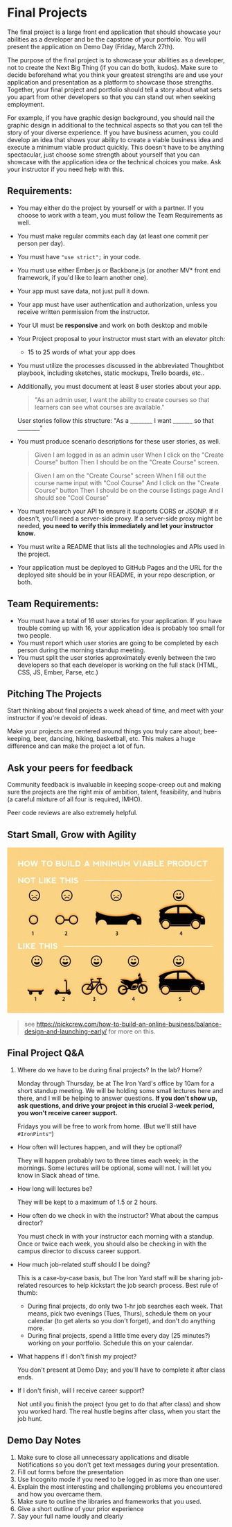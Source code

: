 # Final Projects

The final project is a large front end application that should showcase your
abilities as a developer and be the capstone of your portfolio. You will present
the application on Demo Day (Friday, March 27th).

The purpose of the final project is to showcase your abilities as a developer,
not to create the Next Big Thing (if you can do both, kudos). Make sure to
decide beforehand what you think your greatest strengths are and use your
application and presentation as a platform to showcase those strengths.
Together, your final project and portfolio should tell a story about what sets
you apart from other developers so that you can stand out when seeking
employment.

For example, if you have graphic design background, you should nail the graphic
design in additional to the technical aspects so that you can tell the story of
your diverse experience. If you have business acumen, you could develop an idea
that shows your ability to create a viable business idea and execute a minimum
viable product quickly. This doesn't have to be anything spectacular, just
choose some strength about yourself that you can showcase with the application
idea or the technical choices you make. Ask your instructor if you need help
with this.

## Requirements:

- You may either do the project by yourself or with a partner. If you choose to
  work with a team, you must follow the Team Requirements as well.
- You must make regular commits each day (at least one commit per person per day).
- You must have `"use strict";` in your code.
- You must use either Ember.js or Backbone.js (or another MV\* front end
  framework, if you'd like to learn another one).
- Your app must save data, not just pull it down.
- Your app must have user authentication and authorization, unless you receive
  written permission from the instructor.
- Your UI must be **responsive** and work on both desktop and mobile
- Your Project proposal to your instructor must start with an elevator pitch:
    - 15 to 25 words of what your app does
- You must utilize the processes discussed in the abbreviated Thoughtbot
  playbook, including sketches, static mockups, Trello boards, etc..
- Additionally, you must document at least 8 user stories about your app.

    > "As an admin user, I want the ability to create courses so that learners
    > can see what courses are available."

    User stories follow this structure: "As a ________ I want _______ so that
    ________"

- You must produce scenario descriptions for these user stories, as well.

  > Given I am logged in as an admin user
  > When I click on the "Create Course" button
  > Then I should be on the "Create Course" screen.

  > Given I am on the "Create Course" screen
  > When I fill out the course name input with "Cool Course"
  > And I click on the "Create Course" button
  > Then I should be on the course listings page
  > And I should see "Cool Course"

- You must research your API to ensure it supports CORS or JSONP. If it doesn't,
  you'll need a server-side proxy. If a server-side proxy might be needed, **you
  need to verify this immediately and let your instructor know**.
- You must write a README that lists all the technologies and APIs used in the
  project.
- Your application must be deployed to GitHub Pages and the URL for the deployed
  site should be in your README, in your repo description, or both.

## Team Requirements:

- You must have a total of 16 user stories for your application. If you have
  trouble coming up with 16, your application idea is probably too small for two
  people.
- You must report which user stories are going to be completed by each person
  during the morning standup meeting.
- You must split the user stories approximately evenly between the two
  developers so that each developer is working on the full stack (HTML, CSS, JS,
  Ember, Parse, etc.)

## Pitching The Projects

Start thinking about final projects a week ahead of time, and meet with your
instructor if you're devoid of ideas. 

Make your projects are centered around things you truly care about; bee-keeping,
beer, dancing, hiking, basketball, etc. This makes a huge difference and can
make the project a lot of fun.

## Ask your peers for feedback

Community feedback is invaluable in keeping scope-creep out and making sure the
projects are the right mix of ambition, talent, feasibility, and hubris (a
careful mixture of all four is required, IMHO).

Peer code reviews are also extremely helpful.

## Start Small, Grow with Agility

![](./resources/mvp-howto.jpg)

> see
> https://pickcrew.com/how-to-build-an-online-business/balance-design-and-launching-early/
> for more on this.

## Final Project Q&A

1. Where do we have to be during final projects? In the lab? Home?

    Monday through Thursday, be at The Iron Yard's office by 10am for a short
    standup meeting. We will be holding some small lectures here and there, and
    I will be helping to answer questions. **If you don't show up, ask
    questions, and drive your project in this crucial 3-week period, you won't
    receive career support.**

    Fridays you will be free to work from home. (But we'll still have
    `#IronPints™`)

- How often will lectures happen, and will they be optional?

    They will happen probably two to three times each week; in the mornings.
    Some lectures will be optional, some will not. I will let you know in Slack
    ahead of time.

- How long will lectures be?

    They will be kept to a maximum of 1.5 or 2 hours.

- How often do we check in with the instructor? What about the campus director?

    You must check in with your instructor each morning with a standup. Once or
    twice each week, you should also be checking in with the campus director to
    discuss career support.

- How much job-related stuff should I be doing?

    This is a case-by-case basis, but The Iron Yard staff will be sharing
    job-related resources to help kickstart the job search process. Best rule of
    thumb:

    - During final projects, do only two 1-hr job searches each week. That
      means, pick two evenings (Tues, Thurs), schedule them on your calendar
      (to get alerts so you don't forget), and don't do anything more.
    - During final projects, spend a little time every day (25 minutes?) working
      on your portfolio. Schedule this on your calendar.

- What happens if I don't finish my project?

    You don't present at Demo Day; and you'll have to complete it after class
    ends.

- If I don't finish, will I receive career support?

    Not until you finish the project (you get to do that after class) and show
    you worked hard. The real hustle begins after class, when you start the job
    hunt.

## Demo Day Notes
1. Make sure to close all unnecessary applications and disable Notifications so
   you don't get text messages during your presentation.
2. Fill out forms before the presentation
3. Use Incognito mode if you need to be logged in as more than one user.
4. Explain the most interesting and challenging problems you encountered and how
   you overcame them.
5. Make sure to outline the libraries and frameworks that you used.
6. Give a short outline of your prior experience
7. Say your full name loudly and clearly

